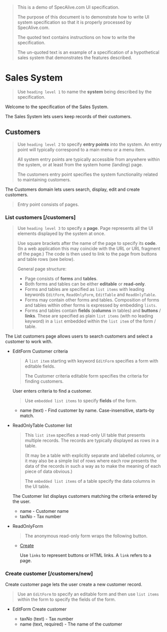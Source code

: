 > This is a demo of SpecAlive.com UI specification.
>
> The purpose of this document is to demonstrate how to write UI system specification
> so that it is properly processed by SpecAlive.com.
>
> The quoted text contains instructions on how to write the specification.
>
> The un-quoted text is an example of a specification of a hypothetical sales system
> that demonstrates the features described.

# Sales System

> Use `heading level 1` to name the **system** being described by the specification.

Welcome to the specification of the Sales System.

The Sales System lets users keep records of their customers.

## Customers

> Use `heading level 2` to specify **entry points** into the system.
> An entry point will typically correspond to a main menu or a menu item.
> 
> All system entry points are typically accessible from anywhere within the system,
> or at least from the system home (landing) page.
> 
> The customers entry point specifies the system functionality related to maintaining customers.

The Customers domain lets users search, display, edit and create customers.

> Entry point consists of pages.

### List customers [/customers]

> Use `heading level 3` to specify a **page**.
> Page represents all the UI elements displayed by the system at once.
>
> Use square brackets after the name of the page to specify its **code**.
> (In a web application this may coincide with the URL or URL fragment of the page.)
> The code is then used to link to the page from buttons and table rows (see below).
>
> General page structure:
>
> - Page consists of **forms** and **tables**.
> - Both forms and tables can be either **editable** or **read-only**.
> - Forms and tables are specified as `list items` with leading keywords
> `EditForm`, `ReadOnlyForm`, `EditTable` and `ReadOnlyTable`.
> - Forms may contain other forms and tables.
> Composition of forms and tables within other forms is expressed by embedding `lists`.
> - Forms and tables contain **fields** (**columns** in tables)
> and **buttons** / **links**.
> These are specified as plain `list items` (with no leading keyword)
> in a `list` embedded within the `list item` of the form / table.

The List customers page allows users to search customers
and select a customer to work with.

- EditForm Customer criteria

	> A `list item` starting with keyword `EditForm` specifies a form with editable fields.
	>
	> The Customer criteria editable form specifies the criteria for
	> finding customers.

	User enters criteria to find a customer.

	> Use `embedded list items` to specify **fields** of the form.

	- name (text) - Find customer by name. Case-insensitive, starts-by match.

- ReadOnlyTable Customer list

	> This `list item` specifies a read-only UI table that presents multiple records.
	> The records are typically displayed as rows in a table.
	>
	> (It may be a table with explicitly separate and labelled columns,
	> or it may also be a simple list of rows where each row presents the data
	> of the records in such a way as to make the meaning of each piece of data obvious.)
	> 
	> The `embedded list items` of a table specify the data columns in the UI table.

	The Customer list displays customers matching the criteria entered by the user.
	
	- name - Customer name
	- taxNo - Tax number

- ReadOnlyForm

	> The anonymous read-only form wraps the following button.

	- [Create](/customers/new)
	
		Use `links` to represent buttons or HTML links.
		A `link` refers to a page.

### Create customer [/customers/new]

Create customer page lets the user create a new customer record.

> Use an `EditForm` to specify an editable form 
> and then use `list items` within the form to specify the fields of the form.

- EditForm Create customer

	- taxNo (text) - Tax number
	- name (text, required) - The name of the customer
